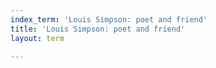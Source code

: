 ```yaml
---
index_term: 'Louis Simpson: poet and friend'
title: 'Louis Simpson: poet and friend'
layout: term

---
```

